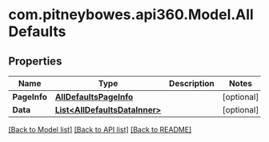 # com.pitneybowes.api360.Model.AllDefaults

## Properties

Name | Type | Description | Notes
------------ | ------------- | ------------- | -------------
**PageInfo** | [**AllDefaultsPageInfo**](AllDefaultsPageInfo.md) |  | [optional] 
**Data** | [**List&lt;AllDefaultsDataInner&gt;**](AllDefaultsDataInner.md) |  | [optional] 

[[Back to Model list]](../README.md#documentation-for-models) [[Back to API list]](../README.md#documentation-for-api-endpoints) [[Back to README]](../README.md)

